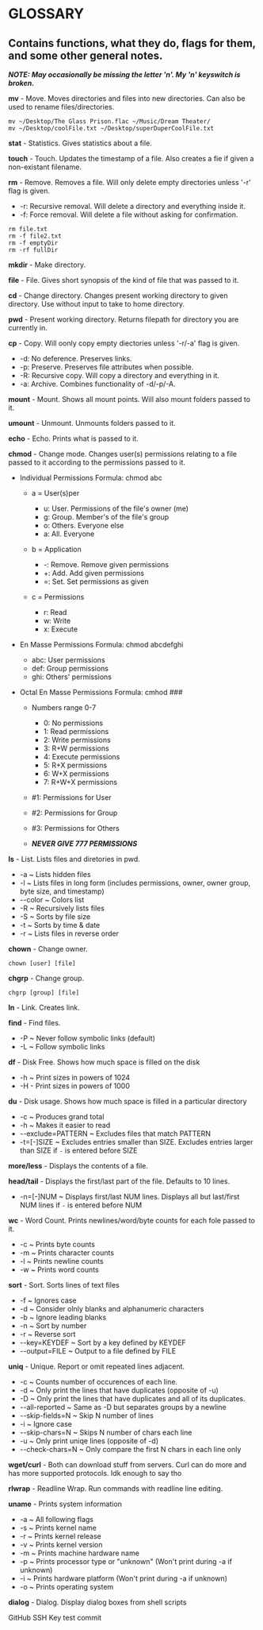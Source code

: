 # GLOSSARY

## Contains functions, what they do, flags for them, and some other general notes.
***NOTE: May occasionally be missing the letter 'n'. My 'n' keyswitch is broken.***

**mv** - Move. Moves directories and files into new directories. Can also be used to rename files/directories.

```
mv ~/Desktop/The Glass Prison.flac ~/Music/Dream Theater/
mv ~/Desktop/coolFile.txt ~/Desktop/superDuperCoolFile.txt
```

**stat** - Statistics. Gives statistics about a file.

**touch** - Touch. Updates the timestamp of a file. Also creates a fie if given a non-existant filename.

**rm** - Remove. Removes a file. Will only delete empty directories unless '-r' flag is given.

- -r: Recursive removal. Will delete a directory and everything inside it.
- -f: Force removal. Will delete a file without asking for confirmation.

```
rm file.txt
rm -f file2.txt
rm -f emptyDir
rm -rf fullDir 
```

**mkdir** - Make directory.

**file** - File. Gives short synopsis of the kind of file that was passed to it.

**cd** - Change directory. Changes present working directory to given directory. Use without input to take to home directory.

**pwd** - Present working directory. Returns filepath for directory you are currently in.

**cp** - Copy. Will oonly copy empty diectories unless '-r/-a' flag is given.

- -d: No deference. Preserves links.
- -p: Preserve. Preserves file attributes when possible.
- -R: Recursive copy. Will copy a directory and everything in it.
- -a: Archive. Combines functionality of -d/-p/-A.


**mount** - Mount. Shows all mount points. Will also mount folders passed to it.

**umount** - Unmount. Unmounts folders passed to it.

**echo** - Echo. Prints what is passed to it.

**chmod** - Change mode. Changes user(s) permissions relating to a file passed to it according to the permissions passed to it.

- Individual Permissions Formula: chmod abc

	- a = User(s)per
		- u: User. Permissions of the file's owner (me)
		- g: Group. Member's of the file's group
		- o: Others. Everyone else
		- a: All. Everyone

	- b = Application
		- -: Remove. Remove given permissions
		- +: Add. Add given permissions
		- =: Set. Set permissions as given

	- c = Permissions
		- r: Read
		- w: Write
		- x: Execute

- En Masse Permissions Formula: chmod abcdefghi

	- abc: User permissions
	- def: Group permissions
	- ghi: Others' permissions

- Octal En Masse Permissions Formula: cmhod ###

	- Numbers range 0-7
		- 0: No permissions
		- 1: Read permissions
		- 2: Write permissions
		- 3: R+W permissions
		- 4: Execute permissions
		- 5: R+X permissions
		- 6: W+X permissions
		- 7: R+W+X permissions

	- #1: Permissions for User
	- #2: Permissions for Group
	- #3: Permissions for Others
	- ***NEVER GIVE 777 PERMISSIONS***

**ls** - List. Lists files and diretories in pwd.

- -a ~ Lists hidden files
- -l ~ Lists files in long form (includes permissions, owner, owner group, byte size, and timestamp)
- --color ~ Colors list
- -R ~ Recursively lists files
- -S ~ Sorts by file size
- -t ~ Sorts by time & date
- -r ~ Lists files in reverse order

**chown** - Change owner.

`chown [user] [file]`

**chgrp** - Change group.

`chgrp [group] [file]`

**ln** - Link. Creates  link.

**find** - Find files.

- -P ~ Never follow symbolic links (default)
- -L ~ Follow symbolic links

**df** - Disk Free. Shows how much space is filled on the disk

- -h ~ Print sizes in powers of 1024
- -H - Print sizes in powers of 1000

**du** - Disk usage. Shows how much space is filled in a particular directory

- -c ~ Produces grand total
- -h ~ Makes it easier to read
- --exclude=PATTERN ~ Excludes files that match PATTERN
- -t=[-]SIZE ~ Excludes entries smaller than SIZE. Excludes entries larger than SIZE if `-` is entered before SIZE

**more/less** - Displays the contents of a file.

**head/tail** - Displays the first/last part of the file. Defaults to 10 lines.

- -n=[-]NUM ~ Displays first/last NUM lines. Displays all but last/first NUM lines if `-` is entered before NUM

**wc** - Word Count. Prints newlines/word/byte counts for each fole passed to it.

- -c ~ Prints byte counts
- -m ~ Prints character counts
- -l ~ Prints newline counts
- -w ~ Prints word counts

**sort** - Sort. Sorts lines of text files

- -f ~ Ignores case
- -d ~ Consider olnly blanks and alphanumeric characters
- -b ~ Ignore leading blanks
- -n ~ Sort by number
- -r ~ Reverse sort
- --key=KEYDEF ~ Sort by a key defined by KEYDEF
- --output=FILE ~ Output to a file defined by FILE

**uniq** - Unique. Report or omit repeated lines adjacent.

- -c ~ Counts number of occurences of each line.
- -d ~ Only print the lines that have duplicates (opposite of -u)
- -D ~ Only print the lines that have duplicates and all of its duplicates.
- --all-reported ~ Same as -D but separates groups by a newline
- --skip-fields=N ~ Skip N number of lines
- -i ~ Ignore case
- --skip-chars=N ~ Skips N number of chars each line
- -u ~ Only print uniqe lines (opposite of -d)
- --check-chars=N ~ Only compare the first N chars in each line only

**wget/curl** - Both can download stuff from servers. Curl can do more and has more supported protocols. Idk enough to say tho

**rlwrap** - Readline Wrap. Run commands with readline line editing.

**uname** - Prints system information

- -a ~ All following flags
- -s ~ Prints kernel name
- -r ~ Prints kernel release
- -v ~ Prints kernel version
- -m ~ Prints machine hardware name
- -p ~ Prints processor type or "unknown" (Won't print during -a if unknown)
- -i ~ Prints hardware platform (Won't print during -a if unknown)
- -o ~ Prints operating system

**dialog** - Dialog. Display dialog boxes from shell scripts

GitHub SSH Key test commit
